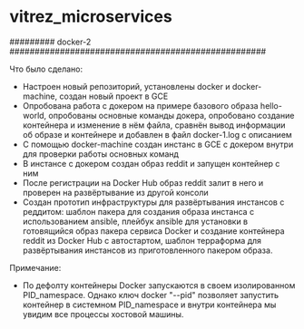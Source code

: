 # vitrez_microservices

######### docker-2 ###################################################

Что было сделано:

- Настроен новый репозиторий, установлены docker и docker-machine, создан новый проект в GCE
- Опробована работа с докером на примере базового образа hello-world, опробованы основные команды докера, опробовано создание контейнера и изменение в нём файла, сравнён вывод информации об образе и контейнере и добавлен в файл docker-1.log с описанием
- С помощью docker-machine создан инстанс в GCE с докером внутри для проверки работы основных команд
- В инстансе с докером создан образ reddit и запущен контейнер с ним
- После регистрации на Docker Hub образ reddit залит в него и проверен на развёртывание из другой консоли
- Создан прототип инфраструктуры для развёртывания инстансов с реддитом: шаблон пакера для создания образа инстанса с использованием ansible, плейбук ansible для установки в готовящийся образ пакера сервиса Docker и создание контейнера reddit из Docker Hub с автостартом, шаблон терраформа для развёртывания инстансов из приготовленного пакером образа.

Примечание:
 
- По дефолту контейнеры Docker запускаются в своем изолированном PID_namespace. Однако ключ docker "--pid" позволяет запустить контейнер в системном PID_namespace и внутри контейнера мы увидим все процессы хостовой машины. 

